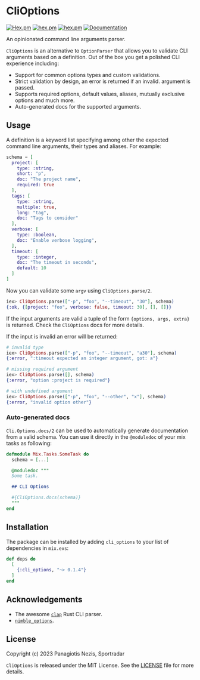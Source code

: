 # CliOptions

[![Hex.pm](https://img.shields.io/hexpm/v/cli_options.svg)](https://hex.pm/packages/cli_options)
[![hex.pm](https://img.shields.io/hexpm/l/cli_options.svg)](https://hex.pm/packages/cli_options)
[![hex.pm](https://img.shields.io/hexpm/dt/cli_options.svg)](https://hex.pm/packages/cli_options)
[![Documentation](https://img.shields.io/badge/-Documentation-blueviolet)](https://hexdocs.pm/cli_options/index.html)

An opinionated command line arguments parser.

`CliOptions` is an alternative to `OptionParser` that allows you to validate CLI
arguments based on a definition. Out of the box you get a polished CLI experience
including:

  * Support for common options types and custom validations.
  * Strict validation by design, an error is returned if an invalid.
  argument is passed.
  * Supports required options, default values, aliases, mutually
  exclusive options and much more.
  * Auto-generated docs for the supported arguments.

## Usage

A definition is a keyword list specifying among other the expected command line arguments,
their types and aliases. For example:

```elixir
schema = [
  project: [
    type: :string,
    short: "p",
    doc: "The project name",
    required: true
  ],
  tags: [
    type: :string,
    multiple: true,
    long: "tag",
    doc: "Tags to consider"
  ],
  verbose: [
    type: :boolean,
    doc: "Enable verbose logging",
  ],
  timeout: [
    type: :integer,
    doc: "The timeout in seconds",
    default: 10
  ]
]
```

Now you can validate some `argv` using `CliOptions.parse/2`.

```elixir
iex> CliOptions.parse(["-p", "foo", "--timeout", "30"], schema)
{:ok, {[project: "foo", verbose: false, timeout: 30], [], []}}
```

If the input arguments are valid a tuple of the form `{options, args, extra}` is
returned. Check the `CliOptions` docs for more details.

If the input is invalid an error will be returned:

```elixir
# invalid type
iex> CliOptions.parse(["-p", "foo", "--timeout", "a30"], schema)
{:error, ":timeout expected an integer argument, got: a"}

# missing required argument
iex> CliOptions.parse([], schema)
{:error, "option :project is required"}

# with undefined argument
iex> CliOptions.parse(["-p", "foo", "--other", "x"], schema)
{:error, "invalid option other"}
```

### Auto-generated docs

`Cli.Options.docs/2` can be used to automatically generate documentation from a
valid schema. You can use it directly in the `@moduledoc` of your mix tasks as
following:

```elixir
defmodule Mix.Tasks.SomeTask do
  schema = [...]

  @moduledoc """
  Some task.

  ## CLI Options

  #{CliOptions.docs(schema)}
  """
end
```

## Installation

The package can be installed by adding `cli_options` to your list of dependencies
in `mix.exs`:

```elixir
def deps do
  [
    {:cli_options, "~> 0.1.4"}
  ]
end
```

## Acknowledgements

  * The awesome [`clap`](https://docs.rs/clap/latest/clap/) Rust CLI parser.
  * [`nimble_options`](https://github.com/dashbitco/nimble_options).

## License

Copyright (c) 2023 Panagiotis Nezis, Sportradar

`CliOptions` is released under the MIT License. See the [LICENSE](LICENSE) file for more
details.
